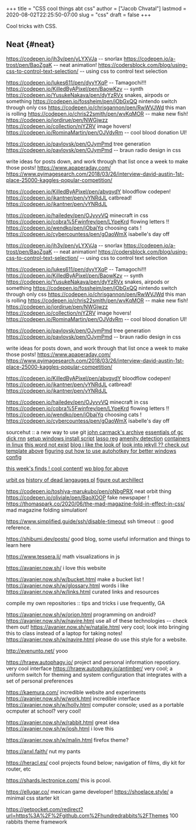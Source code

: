 +++
title = "CSS cool things abt css"
author = ["Jacob Chvatal"]
lastmod = 2020-08-02T22:25:50-07:00
slug = "css"
draft = false
+++

Cool tricks with CSS.


## Neat {#neat}

<https://codepen.io/jh3y/pen/yLYXVJa> -- snorlax
<https://codepen.io/a-trost/pen/BaoZgaK> -- neat animation!
<https://codersblock.com/blog/using-css-to-control-text-selection/> -- using css to control text selection

<https://codepen.io/lukes611/pen/dyyYXqP> -- Tamagochi!!!
<https://codepen.io/KilledByAPixel/pen/BaowKzv> -- synth
<https://codepen.io/YusukeNakaya/pen/dyYzRVx> snakes, airpods or something
<https://codepen.io/fossheim/pen/jObGxQQ> nintendo switch through only css
<https://codepen.io/chrisgannon/pen/RwWVJWd> this man is rolling
<https://codepen.io/chris22smith/pen/wvKqMOR> -- make new fish!
<https://codepen.io/jordirue/pen/NWGjwzz>
<https://codepen.io/collection/njYZRV> image hovers!
<https://codepen.io/RominaMartin/pen/OJVdvRm> -- cool blood donation UI!

<https://codepen.io/pavlovsk/pen/OJymPmd> tree generation
<https://codepen.io/pavlovsk/pen/OJymPmd> -- braun radio design in css

write ideas for posts down, and work through that list once a week to make those posts!
<https://www.apaperaday.com/>
<https://www.pyimagesearch.com/2018/03/26/interview-david-austin-1st-place-25000-kaggles-popular-competition/>

<https://codepen.io/KilledByAPixel/pen/abvqydY> bloodflow codepen!
<https://codepen.io/jkantner/pen/vYNRdJL> catbread!
<https://codepen.io/jkantner/pen/vYNRdJL>

<https://codepen.io/hailedev/pen/OJyvvVQ> minecraft in css
<https://codepen.io/cobra%5Fwinfrey/pen/LYpeKrd> flowing letters !!
<https://codepen.io/wendko/pen/jObajYq> choosing cats !
<https://codepen.io/cybercountess/pen/gOaoWmX> isabelle's day off

<https://codepen.io/jh3y/pen/yLYXVJa> -- snorlax
<https://codepen.io/a-trost/pen/BaoZgaK> -- neat animation!
<https://codersblock.com/blog/using-css-to-control-text-selection/> -- using css to control text selection

<https://codepen.io/lukes611/pen/dyyYXqP> -- Tamagochi!!!
<https://codepen.io/KilledByAPixel/pen/BaowKzv> -- synth
<https://codepen.io/YusukeNakaya/pen/dyYzRVx> snakes, airpods or something
<https://codepen.io/fossheim/pen/jObGxQQ> nintendo switch through only css
<https://codepen.io/chrisgannon/pen/RwWVJWd> this man is rolling
<https://codepen.io/chris22smith/pen/wvKqMOR> -- make new fish!
<https://codepen.io/jordirue/pen/NWGjwzz>
<https://codepen.io/collection/njYZRV> image hovers!
<https://codepen.io/RominaMartin/pen/OJVdvRm> -- cool blood donation UI!

<https://codepen.io/pavlovsk/pen/OJymPmd> tree generation
<https://codepen.io/pavlovsk/pen/OJymPmd> -- braun radio design in css

write ideas for posts down, and work through that list once a week to make those posts!
<https://www.apaperaday.com/>
<https://www.pyimagesearch.com/2018/03/26/interview-david-austin-1st-place-25000-kaggles-popular-competition/>

<https://codepen.io/KilledByAPixel/pen/abvqydY> bloodflow codepen!
<https://codepen.io/jkantner/pen/vYNRdJL> catbread!
<https://codepen.io/jkantner/pen/vYNRdJL>

<https://codepen.io/hailedev/pen/OJyvvVQ> minecraft in css
<https://codepen.io/cobra%5Fwinfrey/pen/LYpeKrd> flowing letters !!
<https://codepen.io/wendko/pen/jObajYq> choosing cats !
<https://codepen.io/cybercountess/pen/gOaoWmX> isabelle's day off

sourcehut :: a new way to use git
[john carmack's archive](https://github.com/ESWAT/john-carmack-plan-archive)
[essentials of gc](http://dmitrysoshnikov.com/courses/essentials-of-garbage-collectors/)
[dick rnn](https://dickrnn.github.io/)
[setup windows install script](https://github.com/kylesferrazza/windows/blob/master/install.ps1)
[lasso reg](https://leimao.github.io/blog/Group-Lasso/)
[amenity detection](https://www.youtube.com/watch?v=smlQbh6jQvg&app=desktop)
[containers in linux](https://news.ycombinator.com/item?id=23165157)
[this word not exist](https://www.thisworddoesnotexist.com/)
[blog i like the look of](http://agdr.org/blog/)
[look into jekyll ?? check out template above](http://agdr.org/blog/)
[figuring out how to use autohotkey for better windows config](https://www.hillelwayne.com/post/ahk/?utm%5Fsource=hillelwayne&utm%5Fmedium=email)

[this week's finds ! cool content!](http://math.ucr.edu/home/baez/twf.html)
[wp blog for above](https://johncarlosbaez.wordpress.com/)

[urbit os](https://urbit.org/understanding-urbit/urbit-os/)
[history of dead langauges pl](https://www.hillelwayne.com/post/influential-dead-languages/)
[figure out archillect](https://archillect.com/about)

<https://codepen.io/toshiya-marukubo/pen/oNbgPRX> neat orbit thing
<https://codepen.io/oliviale/pen/BaoXOOP> fake newspaper !
<https://thomaspark.co/2020/06/the-mad-magazine-fold-in-effect-in-css/> mad
magazine folding simulation!

<https://www.simplified.guide/ssh/disable-timeout> ssh timeout :: good
reference.

<https://shibumi.dev/posts/> good blog, some useful information and things to
learn here

<https://www.tessera.li/> math visualizations in js

<https://avanier.now.sh/> i love this website

<https://avanier.now.sh/w/bucket.html> make a bucket list !
<https://avanier.now.sh/w/glossary.html> words i like
<https://avanier.now.sh/w/links.html> curated links and resources

compile my own repositories :: tips and tricks i use frequently, GA

<https://avanier.now.sh/w/orion.html> programming on android?
<https://avanier.now.sh/w/navire.html>
use all of these technologies -- check them out!
<https://avanier.now.sh/w/natalie.html> very cool; look into bringing this to
class instead of a laptop for taking notes!
<https://avanier.now.sh/w/navire.html> please do use this style for a website.

<http://evenunto.net/> yooo

<https://hraew.autophagy.io/> project and personal information repostiory. very
cool interface
<https://hraew.autophagy.io/antimber/> very cool; a uniform switch for theming
and system configuration that integrates with a set of personal preferences

<https://kaemura.com/> incredible website and experiments
<https://avanier.now.sh/w/work.html> incredible interface
<https://avanier.now.sh/w/holly.html> computer console; used as a portable
ocmputer at school? very cool!

<https://avanier.now.sh/w/rabbit.html> great idea
<https://avanier.now.sh/w/josh.html> i love this

<https://avanier.now.sh/w/malin.html> firefox theme?

<https://anxl.faith/> nut my pants

<https://heracl.es/> cool projects found below; navigation of films, diy kit
for router, etc

<https://shards.lectronice.com/> this is pcool.

<https://ellugar.co/> mexican game developer!
<https://shoelace.style/> a minimal css starter kit

<https://getpocket.com/redirect?url=https%3A%2F%2Fgithub.com%2Fhundredrabbits%2FThemes> 100 rabbits theme framework
